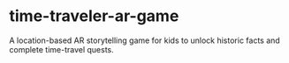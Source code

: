 # time-traveler-ar-game
A location-based AR storytelling game for kids to unlock historic facts and complete time-travel quests.
